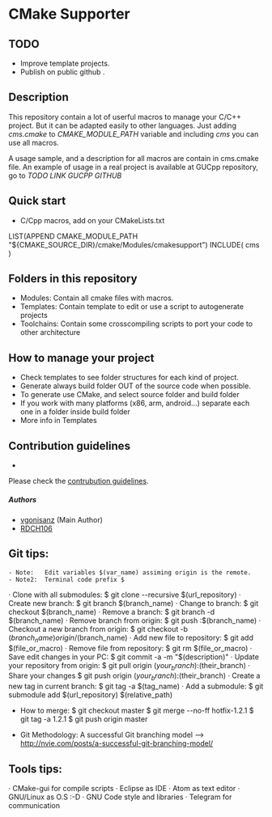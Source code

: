 # CMake Supporter

## TODO

- Improve template projects.
- Publish on public github .

## Description

This repository contain a lot of userful macros to manage your C/C++ project. But
it can be adapted easily to other languages. Just adding *cms.cmake* to *CMAKE_MODULE_PATH*
variable and including *cms* you can use all macros.

A usage sample, and a description for all macros are contain in cms.cmake file.
An example of usage in a real project is available at GUCpp repository, go to
*TODO LINK GUCPP GITHUB*

## Quick start

- C/Cpp macros, add on your CMakeLists.txt

LIST(APPEND CMAKE_MODULE_PATH "${CMAKE_SOURCE_DIR}/cmake/Modules/cmakesupport")
INCLUDE( cms )

## Folders in this repository

- Modules: Contain all cmake files with macros.
- Templates: Contain template to edit or use a script to autogenerate projects
- Toolchains: Contain some crosscompiling scripts to port your code to other architecture

## How to manage your project

- Check templates to see folder structures for each kind of project.
- Generate always build folder OUT of the source code when possible.
- To generate use CMake, and select source folder and build folder
- If you work with many platforms (x86, arm, android...) separate
each one in a folder inside build folder
- More info in Templates

## Contribution guidelines
-

Please check the [contrubution guidelines](https://github.com/vgonisanz/cmake-supporter/blob/master/CONTRIBUTING.md).

##### Authors

* [vgonisanz](https://github.com/vgonisanz) (Main Author)
* [RDCH106](https://github.com/RDCH106)

## Git tips:

    - Note:   Edit variables $(var_name) assiming origin is the remote.
    - Note2:  Terminal code prefix $

· Clone with all submodules:              $ git clone --recursive $(url_repository)
· Create new branch:                      $ git branch $(branch_name)
· Change to branch:                       $ git checkout $(branch_name)
· Remove a branch:                        $ git branch -d $(branch_name)
· Remove branch from origin:              $ git push :$(branch_name)
· Checkout a new branch from origin:      $ git checkout -b $(branch_name) origin/$(branch_name)
· Add new file to repository:             $ git add $(file_or_macro)
· Remove file from repository:            $ git rm $(file_or_macro)
· Save edit changes in your PC:           $ git commit -a -m "$(description)"
· Update your repository from origin:     $ git pull origin $(your_branch):$(their_branch)
· Share your changes                      $ git push origin $(your_branch):$(their_branch)
· Create a new tag in current branch:     $ git tag -a $(tag_name)
· Add a submodule:                        $ git submodule add $(url_repository) $(relative_path)

* How to merge:
  $ git checkout master
  $ git merge --no-ff hotfix-1.2.1
  $ git tag -a 1.2.1
  $ git push origin master

- Git Methodology: A successful Git branching model --> http://nvie.com/posts/a-successful-git-branching-model/

## Tools tips:

· CMake-gui for compile scripts
· Eclipse as IDE
· Atom as text editor
· GNU/Linux as O.S :-D
· GNU Code style and libraries
· Telegram for communication
